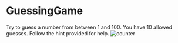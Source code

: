# GuessingGame

Try to guess a number from between 1 and 100. You have 10 allowed guesses. Follow the hint provided for help.
![counter](https://user-images.githubusercontent.com/68308399/181633365-7056c3d0-b712-4f02-a4dd-68bbf3e6f7d9.JPG)
